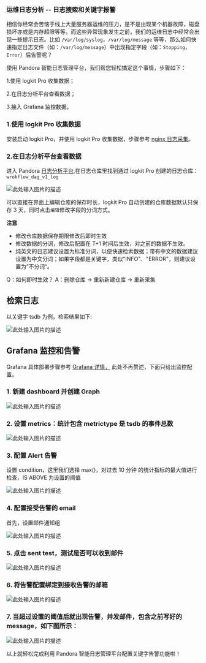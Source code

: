 ### **运维日志分析 -- 日志搜索和关键字报警**

相信你经常会苦恼于线上大量服务器运维的压力，是不是出现某个机器故障，磁盘损坏亦或是内存超限等等。而这些异常现象发生之前，我们的运维日志中经常会出现一些提示日志。比如 `/var/log/syslog`，`/var/log/message` 等等，那么如何快速指定日志文件（如：`/var/log/message`）中出现指定字段（如：`Stopping`，`Error`）后告警呢？

使用 Pandora 智能日志管理平台，我们帮您轻松搞定这个事情，步骤如下：

1.使用 logkit Pro 收集数据；

2.在日志分析平台查看数据；

3.接入 Grafana 监控数据。
	
### **1.使用 logkit Pro 收集数据**

安装启动 logkit Pro，并使用 logkit Pro 收集数据，步骤参考 [nginx 日志采集](/insight/manual/4679/nginx-log-collection)。

### **2.在日志分析平台查看数据**

进入 Pandora [日志分析平台](https://portal.qiniu.com/logdb),在日志仓库里找到通过 logkit Pro 创建的日志仓库：`wrokflow_dag_v1_log`</code></p><p><img src="https://pandora-kibana.qiniu.com/keyworkalert/workflow.png" data-origin="http://ou3jgt6kj.bkt.clouddn.com/logdb1.png" alt="此处输入图片的描述"></p><p>可以直接在界面上编辑仓库的保存时长，logkit Pro 自动创建的仓库数据默认只保存 3 天，同时点击`编辑`修改字段的分词方式。</p><p><strong>注意</strong></p><ul>
<li>修改仓库数据保存期限修改后即时生效</li>
<li>修改数据的分词，修改后配置在 T+1 时间后生效，对之前的数据不生效。</li>
<li>纯英文的日志建议设置为标准分词，以便快速检索数据；带有中文的数据建议设置为中文分词；如果字段都是关键字，类似"INFO"、"ERROR"，则建议设置为”不分词“。</li>
</ul>
<p>Q：如何即时生效？
A：删除仓库   → 重新新建仓库  → 重新采集</p><h2 id="检索日志"><span>检索日志</span></h2><p>以关键字 tsdb 为例，检索结果如下:</p><p><img src="https://pandora-kibana.qiniu.com/keyworkalert/search.png" data-origin="http://ou3jgt6kj.bkt.clouddn.com/logdb3.png" alt="此处输入图片的描述"></p><h2 id="grafana-监控和告警"><span>Grafana 监控和告警</span></h2><p>Grafana 具体部署步骤参考 <a href="/insight/manual/4693/grafana" target="_blank">Grafana 详情，</a> 此处不再赘述，下面只给出监控配置。</p>
<h3 id="_3-新建-grafana-的-dashboard-并创建-graph"><span>1. 新建 dashboard 并创建 Graph</span></h3><p><img src="https://pandora-kibana.qiniu.com/keyworkalert/new_graph.png" data-origin="http://ou3jgt6kj.bkt.clouddn.com/logdb4.png" alt="此处输入图片的描述"></p><h3 id="_4-设置-metrics"><span>2. 设置 metrics：统计包含 metrictype 是 tsdb 的事件总数</span></h3><p><img src="https://pandora-kibana.qiniu.com/keyworkalert/metric.png" data-origin="http://ou3jgt6kj.bkt.clouddn.com/logdb4.png" alt="此处输入图片的描述"></p><h3 id="_5-设置-alert-告警"><span>3. 配置 Alert 告警</span></h3><p>设置 condition，这里我们选择 max()，对过去 10 分钟 的统计指标的最大值进行检查，IS ABOVE 为设置的阈值</p><p><img src="https://pandora-kibana.qiniu.com/keyworkalert/alert_config.png" data-origin="http://ou3jgt6kj.bkt.clouddn.com/logdb5.png" alt="此处输入图片的描述"></p><h3 id="_6-设置告警-email-通知"><span>4. 配置接受告警的 email </span></h3><p>首先，设置邮件通知组</p><p><img src="https://pandora-kibana.qiniu.com/keyworkalert/edit_channel.png" data-origin="http://ou3jgt6kj.bkt.clouddn.com/logdb6.png" alt="此处输入图片的描述"></p><h3 id="_7-点击-sent-test，测试是否可以收到邮件"><span>5. 点击 sent test，测试是否可以收到邮件</span></h3><p><img src="https://pandora-kibana.qiniu.com/keyworkalert/test_alert.png" data-origin="http://ou3jgt6kj.bkt.clouddn.com/logdb7.png" alt="此处输入图片的描述"></p><h3 id="_8-设置告警通知"><span>6. 将告警配置绑定到接收告警的邮箱</span></h3><p><img src="https://pandora-kibana.qiniu.com/keyworkalert/alert_notifation.png" data-origin="http://ou3jgt6kj.bkt.clouddn.com/logdb8.png" alt="此处输入图片的描述"></p><h3 id="_9-当超过设置的阈值后就出现告警，并发邮件，包含之前写好的-message，以及此刻-graph-截图。如下图所示："><span>7. 当超过设置的阈值后就出现告警，并发邮件，包含之前写好的 message，如下图所示：</span></h3><p><img src="https://pandora-kibana.qiniu.com/keyworkalert/alert_email.png" data-origin="http://ou3jgt6kj.bkt.clouddn.com/logdb9.png" alt="此处输入图片的描述"></p><p>以上就轻松完成利用 Pandora 智能日志管理平台配置关键字告警功能啦！</p></article>